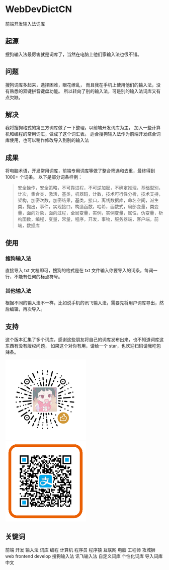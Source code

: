 # WebDevDictCN
前端开发输入法词库

## 起源
搜狗输入法最厉害就是词库了，当然在电脑上他们家输入法也很不错。

## 问题
搜狗词库多起来，选择困难，眼花缭乱，
而且我在手机上使用他们的输入法，没有熟悉的双键拼音键盘功能。
所以转向了别的输入法，可是别的输入法词库又有点欠缺。

## 解决
我将搜狗格式的第三方词库做了一下整理，以前端开发词库为主，
加入一些计算机和编程的常用词汇，做成了这个词汇表。
适合搜狗输入法作为前端开发综合词库使用，也可以稍作修改导入到别的输入法

## 成果
将电脑术语，开发常用词库，前端专用词库等做了整合筛选和去重，最终得到 1000+ 个词条。
以下是部分词条样例： 

> 安全操作，安全策略，不可靠进程，不可逆加密，不确定推理，基础型别，计次，集合类，激活，基类，机器码，计数，技术可行性分析，技术支持，架构，加密次数，加密结果，基类，接口，离线数据库，命名空间，派生类，抛出，事件，实现接口，构造函数，哈希，函数式，局部变量，类变量，面向对象，面向过程，全局变量，实例，实例变量，属性，伪变量，析构函数，编程，变量，常量，程序，开发，事物，服务器端，客户端，前端，数据库

## 使用
### 搜狗输入法
直接导入 txt 文档即可，搜狗的格式是在 txt 文件输入你要导入的词条，每词一行，不能有任何的标点符号。
### 其他输入法
根据不同的输入法不一样，比如说手机的讯飞输入法，需要先将用户词库导出，然后编辑，再次导入。

## 支持
这个版本汇集了多个词库，感谢这些朋友将自己的词库发布出来，也不知道词库这东西有没有版权问题，
如果这个对你有用，请给一个 star，也欢迎扫码请我吃包辣条。  

![image](https://github.com/LiangWei88/WebDevDictCN/raw/master/donate/weixinPay.png)
![image](https://github.com/LiangWei88/WebDevDictCN/raw/master/donate/aliPay.png)

## 关键词
前端 开发 输入法 词库 编程 计算机 程序员 程序猿 互联网 电脑 工程师 攻城狮 web frontend develop 搜狗输入法 讯飞输入法 自定义词库 个性化词库 导入词库 中文